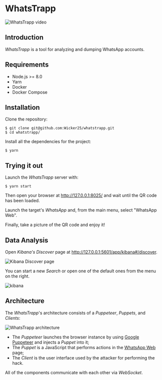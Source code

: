 # WhatsTrapp

![WhatsTrapp video](https://media.giphy.com/media/1gQ65LmOcgLwe1XKWl/giphy.gif)

## Introduction
*WhatsTrapp* is a tool for analyzing and dumping WhatsApp accounts.

## Requirements

- Node.js >= 8.0
- Yarn
- Docker
- Docker Compose

## Installation

Clone the repository:
```
$ git clone git@github.com:Wicker25/whatstrapp.git
$ cd whatstrapp/
```

Install all the dependencies for the project:
```
$ yarn
```

## Trying it out

Launch the *WhatsTrapp* server with:
```
$ yarn start
```

Then open your browser at http://127.0.0.1:8025/ and wait until the QR code has been loaded.

Launch the target's *WhatsApp* and, from the main menu, select "WhatsApp Web".

Finally, take a picture of the QR code and enjoy it!

## Data Analysis

Open *Kibana's Discover* page at http://127.0.0.1:5601/app/kibana#/discover.

![Kibana Discover page](https://user-images.githubusercontent.com/500733/46049959-4e859f80-c129-11e8-8bfc-747da987567f.png)

You can start a new *Search* or open one of the default ones from the menu on the right.

![kibana](https://user-images.githubusercontent.com/500733/46050467-2ea3ab00-c12c-11e8-829d-494af87078ce.png)

## Architecture

The *WhatsTrapp*'s architecture consists of a *Puppeteer*, *Puppets*, and *Clients*:

![WhatsTrapp architecture](https://user-images.githubusercontent.com/500733/45647051-d54cd380-babc-11e8-8906-d277456ed211.png)

- The *Puppeteer* launches the browser instance by using [Google Puppeteer](https://github.com/GoogleChrome/puppeteer) and injects a *Puppet* into it;
- The *Puppet* is a JavaScript that performs actions in the [WhatsApp Web](https://web.whatsapp.com/) page;
- The *Client* is the user interface used by the attacker for performing the hack.

All of the components communicate with each other via *WebSocket*.
